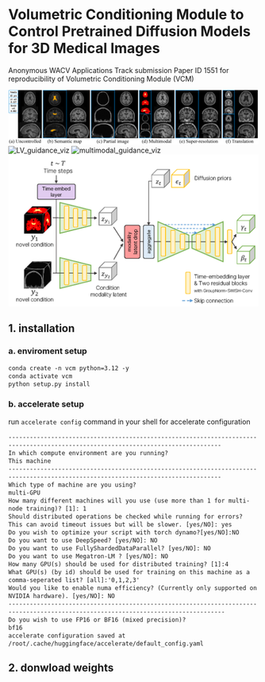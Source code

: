 # Volumetric Conditioning Module to Control Pretrained Diffusion Models for 3D Medical Images
Anonymous WACV Applications Track submission Paper ID 1551 for reproducibility of Volumetric Conditioning Module (VCM)

![versatile_VCM_examples](./examples/versatile_VCM.png)
![LV_guidance_viz](./examples/LV-spatialcontrol.gif)
![multimodal_guidance_viz](./examples/Multimodal-spatialcontrol.gif)
![VCM_details](./examples/VCM_details.png)

## 1. installation

### a. enviroment setup
```
conda create -n vcm python=3.12 -y
conda activate vcm
python setup.py install
```

### b. accelerate setup

run `accelerate config` command in your shell for accelerate configuration

```
----------------------------------------------------------------------------------------------------------------------------------
In which compute environment are you running?
This machine                                                                                                                                                                                                            
----------------------------------------------------------------------------------------------------------------------------------
Which type of machine are you using?                                                                                                                                                                                          
multi-GPU                                                                                                                                                                                                               
How many different machines will you use (use more than 1 for multi-node training)? [1]: 1                                                                                                                              
Should distributed operations be checked while running for errors? This can avoid timeout issues but will be slower. [yes/NO]: yes                                                                                      
Do you wish to optimize your script with torch dynamo?[yes/NO]:NO                                                                                                                                                       
Do you want to use DeepSpeed? [yes/NO]: NO                                                                                                                                                                              
Do you want to use FullyShardedDataParallel? [yes/NO]: NO                                                                                                                                                               
Do you want to use Megatron-LM ? [yes/NO]: NO                                                                                                                                                                           
How many GPU(s) should be used for distributed training? [1]:4                                                                                                                                                          
What GPU(s) (by id) should be used for training on this machine as a comma-seperated list? [all]:'0,1,2,3'                                                                                                              
Would you like to enable numa efficiency? (Currently only supported on NVIDIA hardware). [yes/NO]: NO
-----------------------------------------------------------------------------------------------------------------------------------
Do you wish to use FP16 or BF16 (mixed precision)?
bf16                                                                                                                                                                                                                    
accelerate configuration saved at /root/.cache/huggingface/accelerate/default_config.yaml
```

## 2. donwload weights